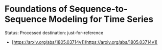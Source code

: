 # Foundations of Sequence-to-Sequence Modeling for Time Series

Status: Processed
destination: just-for-reference

- [https://arxiv.org/abs/1805.03714v1](https://arxiv.org/abs/1805.03714v1)